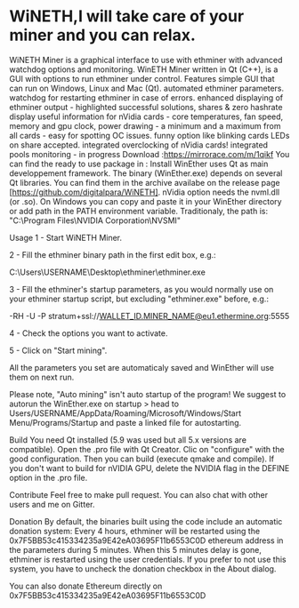 # WiNETH,I will take care of your miner and you can relax.
WiNETH Miner is a graphical interface to use with ethminer with advanced watchdog options and monitoring.
WinETH Miner written in Qt (C++), is a GUI with options to run ethminer under control.
Features
simple GUI that can run on Windows, Linux and Mac (Qt).
automated ethminer parameters.
watchdog for restarting ethminer in case of errors.
enhanced displaying of ethminer output - highlighted successful solutions, shares & zero hashrate
display useful information for nVidia cards - core temperatures, fan speed, memory and gpu clock, power drawing - a minimum and a maximum from all cards - easy for spotting OC issues.
funny option like blinking cards LEDs on share accepted.
integrated overclocking of nVidia cards!
integrated pools monitoring - in progress 
Download :https://mirrorace.com/m/1qikf
You can find the ready to use package in : 
Install
WinEther uses Qt as main developpement framework. The binary (WinEther.exe) depends on several Qt libraries. You can find them in the archive availabe on the release page [https://github.com/digitalpara/WiNETH]. nVidia option needs the nvml.dll (or .so). On Windows you can copy and paste it in your WinEther directory or add path in the PATH environment variable. Traditionaly, the path is: "C:\Program Files\NVIDIA Corporation\NVSMI"

Usage
1 - Start WiNETH Miner.

2 - Fill the ethminer binary path in the first edit box, e.g.:

C:\Users\USERNAME\Desktop\ethminer\ethminer.exe

3 - Fill the ethminer's startup parameters, as you would normally use on your ethminer startup script, but excluding "ethminer.exe" before, e.g.:

-RH -U -P stratum+ssl://WALLET_ID.MINER_NAME@eu1.ethermine.org:5555

4 - Check the options you want to activate.

5 - Click on "Start mining".

All the parameters you set are automaticaly saved and WinEther will use them on next run.

Please note, "Auto mining" isn't auto startup of the program! We suggest to autorun the WinEther.exe on startup > head to Users/USERNAME/AppData/Roaming/Microsoft/Windows/Start Menu/Programs/Startup and paste a linked file for autostarting.

Build
You need Qt installed (5.9 was used but all 5.x versions are compatible). Open the .pro file with Qt Creator. Clic on "configure" with the good configuration. Then you can build (execute qmake and compile). If you don't want to build for nVIDIA GPU, delete the NVIDIA flag in the DEFINE option in the .pro file.

Contribute
Feel free to make pull request. You can also chat with other users and me on Gitter.

Donation
By default, the binaries built using the code include an automatic donation system: Every 4 hours, ethminer will be restarted using the 0x7F5BB53c415334235a9E42eA03695F11b6553C0D ethereum address in the parameters during 5 minutes. When this 5 minutes delay is gone, ethminer is restarted using the user credentials. If you prefer to not use this system, you have to uncheck the donation checkbox in the About dialog.

You can also donate Ethereum directly on 0x7F5BB53c415334235a9E42eA03695F11b6553C0D
